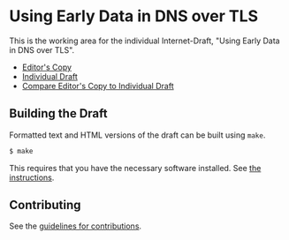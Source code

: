 # Using Early Data in DNS over TLS

This is the working area for the individual Internet-Draft, "Using Early Data in DNS over TLS".

* [Editor's Copy](https://ghedo.github.io/draft-ghedini-dprive-early-data/#go.draft-ghedini-dprive-early-data.html)
* [Individual Draft](https://tools.ietf.org/html/draft-ghedini-dprive-early-data)
* [Compare Editor's Copy to Individual Draft](https://ghedo.github.io/draft-ghedini-dprive-early-data/#go.draft-ghedini-dprive-early-data.diff)

## Building the Draft

Formatted text and HTML versions of the draft can be built using `make`.

```sh
$ make
```

This requires that you have the necessary software installed.  See
[the instructions](https://github.com/martinthomson/i-d-template/blob/master/doc/SETUP.md).


## Contributing

See the
[guidelines for contributions](https://github.com/ghedo/draft-ghedini-dprive-early-data/blob/master/CONTRIBUTING.md).
